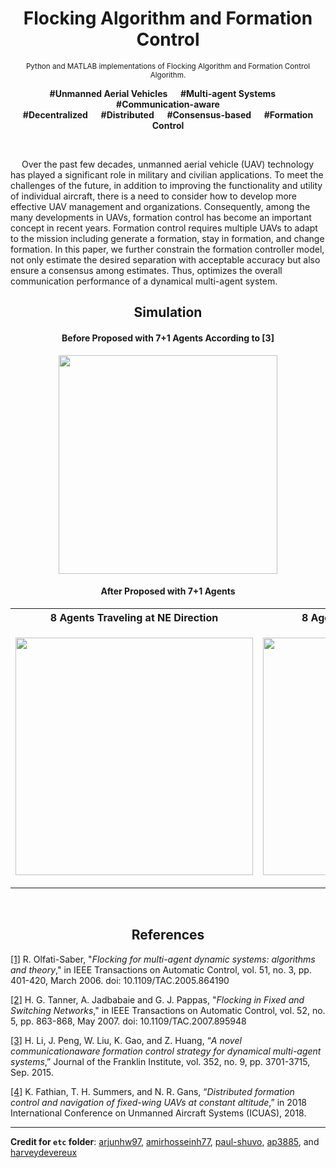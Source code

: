 <h1 align="center">Flocking Algorithm and Formation Control</h1>

<small><p align="center">Python and MATLAB implementations of Flocking Algorithm and Formation Control Algorithm.</p></small>

<p align="center"><b>#Unmanned Aerial Vehicles &emsp; #Multi-agent Systems  &emsp; #Communication-aware <br/> #Decentralized  &emsp; #Distributed  &emsp; #Consensus-based  &emsp; #Formation Control</b></p>

</br>

&emsp; Over the past few decades, unmanned aerial vehicle (UAV) technology has played a significant role in military and civilian applications. To meet the challenges of the future, in addition to improving the functionality and utility of individual aircraft, there is a need to consider how to develop more effective UAV management and organizations. Consequently, among the many developments in UAVs, formation control has become an important concept in recent years. Formation control requires multiple UAVs to adapt to the mission including generate a formation, stay in formation, and change formation. In this paper, we further constrain the formation controller model, not only estimate the desired separation with acceptable accuracy but also ensure a consensus among estimates. Thus, optimizes the overall communication performance of a dynamical multi-agent system.

<h2 align="center">Simulation</h2>

<h4 align="Center">Before Proposed with 7+1 Agents According to [3]</h4>
<p align="center">
<img src="https://github.com/Sang-Buster/Formation-Control/blob/main/img/Before.gif?raw=true" width="350">
</p>

<h4 align="Center">After Proposed with 7+1 Agents</h4>

<div align="center">
<table>
  <tr>
    <th>8 Agents Traveling at NE Direction</th>
    <th>8 Agents Traveling at E Direction</th>
  </tr>
  <tr>
    <td><p align="center"><img src="img/After_NE-Direction.gif" width="380"></p></td>
    <td><p align="center"><img src="img/After_E-Direction.gif" width="380"></p></td>
  </tr>
</table>
</div>
</br>
</div>

<h2 align="center">References</h2>

[[1]](https://github.com/Sang-Buster/Formation-Control/blob/main/lib/Olfati-Saber.pdf) R. Olfati-Saber, "*Flocking for multi-agent dynamic systems: algorithms and theory*," in IEEE Transactions on Automatic Control, vol. 51, no. 3, pp. 401-420, March 2006. doi: 10.1109/TAC.2005.864190

[[2]](https://github.com/Sang-Buster/Formation-Control/blob/main/lib/Tanner.pdf) H. G. Tanner, A. Jadbabaie and G. J. Pappas, "*Flocking in Fixed and Switching Networks*," in IEEE Transactions on Automatic Control, vol. 52, no. 5, pp. 863-868, May 2007. doi: 10.1109/TAC.2007.895948

[[3]](https://github.com/Sang-Buster/Formation-Control/blob/main/lib/Li.pdf) H. Li, J. Peng, W. Liu, K. Gao, and Z. Huang, “*A novel communicationaware formation control strategy for dynamical multi-agent systems*,” Journal of the Franklin Institute, vol. 352, no. 9, pp. 3701-3715, Sep. 2015.

[[4]](https://github.com/Sang-Buster/Formation-Control/blob/main/lib/Fathian.pdf) K. Fathian, T. H. Summers, and N. R. Gans, “*Distributed formation control and navigation of fixed-wing UAVs at constant altitude*,” in 2018 International Conference on Unmanned Aircraft Systems (ICUAS), 2018.

---

**Credit for `etc` folder**: [arjunhw97](https://github.com/arjunhw97/MSN-Flocking-Formation-Control), [amirhosseinh77](https://github.com/amirhosseinh77/Flocking-Multi-Agent), [paul-shuvo](https://github.com/paul-shuvo/MSN-Flocking-Formation-Control), [ap3885](https://github.com/ap3885/Multi-Agent-Flocking), and [harveydevereux](https://github.com/harveydevereux/Consensus)
